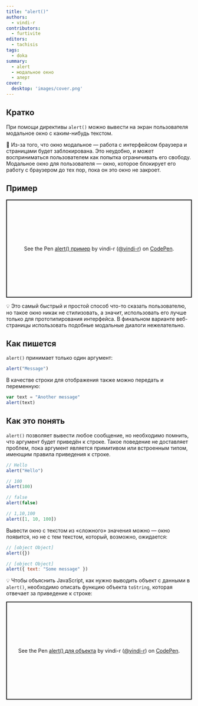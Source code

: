 ```yaml
---
title: "alert()"
authors:
  - vindi-r
contributors:
  - furtivite
editors:
  - tachisis
tags:
  - doka
summary:
  - alert
  - модальное окно
  - алерт
cover:
  desktop: 'images/cover.png'
---
```


## Кратко

При помощи директивы `alert()` можно вывести на экран пользователя модальное окно с каким-нибудь текстом.

🤖 Из-за того, что окно модальное — работа с интерфейсом браузера и страницами будет заблокирована. Это неудобно, и может восприниматься пользователем как попытка ограничивать его свободу. Модальное окно для пользователя — окно, которое блокирует его работу с браузером до тех пор, пока он это окно не закроет.

## Пример

<p class="codepen" data-height="265" data-theme-id="light" data-default-tab="html,result" data-user="vindi-r" data-slug-hash="qvVgoW" style="height: 265px; box-sizing: border-box; display: flex; align-items: center; justify-content: center; border: 2px solid; margin: 1em 0; padding: 1em;" data-pen-title="alert() пример">
  <span>See the Pen <a href="https://codepen.io/vindi-r/pen/qvVgoW">
  alert() пример</a> by vindi-r (<a href="https://codepen.io/vindi-r">@vindi-r</a>)
  on <a href="https://codepen.io">CodePen</a>.</span>
</p>

💡 Это самый быстрый и простой способ что-то сказать пользователю, но такое окно никак не стилизовать, а значит, использовать его лучше только для прототипирования интерфейса. В финальном варианте веб-страницы использовать подобные модальные диалоги нежелательно.

## Как пишется

`alert()` принимает только один аргумент:

```js
alert("Message")
```

В качестве строки для отображения также можно передать и переменную:

```js
var text = "Another message"
alert(text)
```

## Как это понять

`alert()` позволяет вывести любое сообщение, но необходимо помнить, что аргумент будет приведён к строке. Такое поведение не доставляет проблем, пока аргумент является примитивом или встроенным типом, имеющим правила приведения к строке.

```js
// Hello
alert("Hello")

// 100
alert(100)

// false
alert(false)

// 1,10,100
alert([1, 10, 100])
```

Вывести окно с текстом из «сложного» значения можно — окно появится, но не с тем текстом, который, возможно, ожидается:

```js
// [object Object]
alert({})

// [object Object]
alert({ text: "Some message" })
```

💡 Чтобы объяснить JavaScript, как нужно выводить объект с данными в `alert()`, необходимо описать функцию объекта `toString`, которая отвечает за приведение к строке:

<p class="codepen" data-height="265" data-theme-id="light" data-default-tab="js,result" data-user="vindi-r" data-slug-hash="YgEgzN" style="height: 265px; box-sizing: border-box; display: flex; align-items: center; justify-content: center; border: 2px solid; margin: 1em 0; padding: 1em;" data-pen-title="alert() для объекта">
  <span>See the Pen <a href="https://codepen.io/vindi-r/pen/YgEgzN">
  alert() для объекта</a> by vindi-r (<a href="https://codepen.io/vindi-r">@vindi-r</a>)
  on <a href="https://codepen.io">CodePen</a>.</span>
</p>
